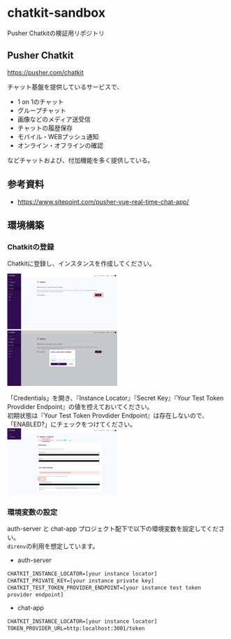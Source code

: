 # chatkit-sandbox

Pusher Chatkitの検証用リポジトリ

## Pusher Chatkit

https://pusher.com/chatkit

チャット基盤を提供しているサービスで、

* 1 on 1のチャット
* グループチャット
* 画像などのメディア送受信
* チャットの履歴保存
* モバイル・WEBプッシュ通知
* オンライン・オフラインの確認

などチャットおよび、付加機能を多く提供している。


## 参考資料

* https://www.sitepoint.com/pusher-vue-real-time-chat-app/


## 環境構築

### Chatkitの登録

Chatkitに登録し、インスタンスを作成してください。

<img src="./img/001.png" width="50%">

<img src="./img/002.png" width="50%">

「Credentials」を開き、『Instance Locator』『Secret Key』『Your Test Token Provdider Endpoint』の値を控えておいてください。  
初期状態は『Your Test Token Provdider Endpoint』は存在しないので、「ENABLED?」にチェックをつけてください。  
<img src="./img/003.png" width="50%">


### 環境変数の設定

auth-server と chat-app プロジェクト配下で以下の環境変数を設定してください。  
`direnv`の利用を想定しています。

* auth-server

```
CHATKIT_INSTANCE_LOCATOR=[your instance locator]
CHATKIT_PRIVATE_KEY=[your instance private key]
CHATKIT_TEST_TOKEN_PROVIDER_ENDPOINT=[your instance test token provider endpoint]
```

* chat-app

```
CHATKIT_INSTANCE_LOCATOR=[your instance locator]
TOKEN_PROVIDER_URL=http:localhost:3001/token
```

